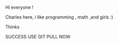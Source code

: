 Hi everyone !

  Charles here, i like programming , math ,and girls :)
  
Thinks 

SUCCESS USE GIT PULL NOW
